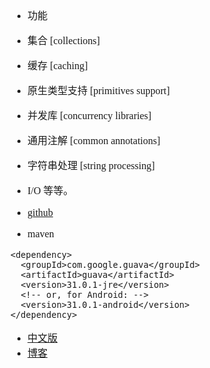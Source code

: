 <font face="Simsun" size=3>

- 功能
- 集合 [collections]
- 缓存 [caching]
- 原生类型支持 [primitives support]
- 并发库 [concurrency libraries]
- 通用注解 [common annotations]
- 字符串处理 [string processing]
- I/O 等等。

- [github](https://github.com/google/guava)
- maven
~~~
<dependency>
  <groupId>com.google.guava</groupId>
  <artifactId>guava</artifactId>
  <version>31.0.1-jre</version>
  <!-- or, for Android: -->
  <version>31.0.1-android</version>
</dependency>
~~~
- [中文版](https://www.cnblogs.com/yhtboke/p/5614658.html)
- [博客](https://www.cnblogs.com/leeego-123/p/11393394.html)

</font>